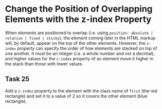 # Change the Position of Overlapping Elements with the z-index Property
When elements are positioned to overlap (i.e. using `position: absolute | relative | fixed | sticky`), the element coming later in the HTML markup will, by default, appear on the top of the other elements. However, the `z-index` property can specify the order of how elements are stacked on top of one another. It must be an integer (i.e. a whole number and not a decimal), and higher values for the `z-index` property of an element move it higher in the stack than those with lower values.
## Task 25
Add a `z-index` property to the element with the class name of `first` (the red rectangle) and set it to a value of 2 so it covers the other element (blue rectangle).


